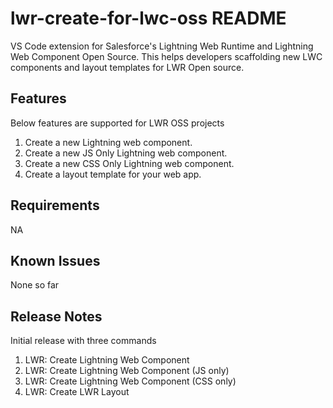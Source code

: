# lwr-create-for-lwc-oss README

VS Code extension for Salesforce's Lightning Web Runtime and Lightning Web Component Open Source. This helps developers scaffolding new LWC components and layout templates for LWR Open source.

## Features

Below features are supported for LWR OSS projects

1. Create a new Lightning web component.
1. Create a new JS Only Lightning web component.
1. Create a new CSS Only Lightning web component.
1. Create a layout template for your web app.

<!-- For example if there is an image subfolder under your extension project workspace:

\!\[feature X\]\(images/feature-x.png\)

> Tip: Many popular extensions utilize animations. This is an excellent way to show off your extension! We recommend short, focused animations that are easy to follow. -->

## Requirements

NA

<!-- ## Extension Settings

Include if your extension adds any VS Code settings through the `contributes.configuration` extension point.

For example:

This extension contributes the following settings:

-   `myExtension.enable`: enable/disable this extension
-   `myExtension.thing`: set to `blah` to do something
 -->

## Known Issues

None so far

## Release Notes

Initial release with three commands

1. LWR: Create Lightning Web Component
1. LWR: Create Lightning Web Component (JS only)
1. LWR: Create Lightning Web Component (CSS only)
1. LWR: Create LWR Layout

<!-- ### 1.0.0

Initial release of ...

### 1.0.1

Fixed issue #.

### 1.1.0

Added features X, Y, and Z.

--- -->

<!-- ## Working with Markdown

**Note:** You can author your README using Visual Studio Code. Here are some useful editor keyboard shortcuts:

-   Split the editor (`Cmd+\` on macOS or `Ctrl+\` on Windows and Linux)
-   Toggle preview (`Shift+CMD+V` on macOS or `Shift+Ctrl+V` on Windows and Linux)
-   Press `Ctrl+Space` (Windows, Linux, macOS) to see a list of Markdown snippets

### For more information

-   [Visual Studio Code's Markdown Support](http://code.visualstudio.com/docs/languages/markdown)
-   [Markdown Syntax Reference](https://help.github.com/articles/markdown-basics/)

**Enjoy!** -->
